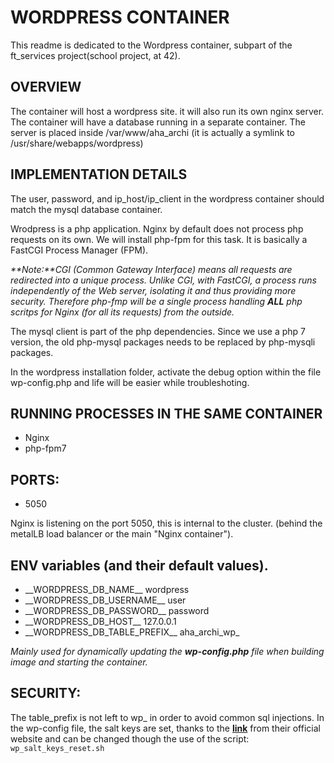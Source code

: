 # WORDPRESS CONTAINER

This readme is dedicated to the Wordpress container, subpart of the ft_services
project(school project, at 42).

## OVERVIEW

The container will host a wordpress site. it will also run its own nginx
server.
The container will have a database running in a separate container.
The server is placed inside /var/www/aha_archi (it is actually a symlink to
/usr/share/webapps/wordpress)

## IMPLEMENTATION DETAILS

The user, password, and ip_host/ip_client in the wordpress container should
match the mysql database container.

Wrodpress is a php application.
Nginx by default does not process php requests on its own.
We will install php-fpm for this task. It is basically a FastCGI Process
Manager (FPM).

_**Note:**CGI (Common Gateway Interface) means all requests are redirected into
a unique process. Unlike CGI, with FastCGI, a process runs independently of
the Web server, isolating it and thus providing more security. Therefore
php-fmp will be a single process handling **ALL** php scritps for Nginx (for
all its requests) from the outside._

The mysql client is part of the php dependencies. Since we use a php 7 version,
the old php-mysql packages needs to be replaced by php-mysqli packages.

In the wordpress installation folder, activate the debug option within the file
wp-config.php and life will be easier while troubleshoting.

## RUNNING PROCESSES IN THE SAME CONTAINER

- Nginx
- php-fpm7

## PORTS:

- 5050

Nginx is listening on the port 5050, this is internal to the cluster. (behind
the metalLB load balancer or the main "Nginx container").

## ENV variables (and their default values).

- \_\_WORDPRESS_DB_NAME\_\_ wordpress
- \_\_WORDPRESS_DB_USERNAME\_\_ user
- \_\_WORDPRESS_DB_PASSWORD\_\_ password
- \_\_WORDPRESS_DB_HOST\_\_ 127.0.0.1
- \_\_WORDPRESS_DB_TABLE_PREFIX\_\_ aha_archi_wp_

_Mainly used for dynamically updating the **wp-config.php** file when building image
and starting the container._

## SECURITY:

The table_prefix is not left to wp_ in order to avoid common sql injections.
In the wp-config file, the salt keys are set, thanks to the **[link](https://api.wordpress.org/secret-key/1.1/salt/)**
from their official website and can be changed though the use of the script:
`wp_salt_keys_reset.sh`
